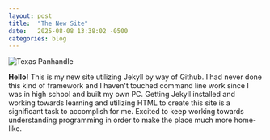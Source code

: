 ```yaml
---
layout: post
title:  "The New Site"
date:   2025-08-08 13:38:02 -0500
categories: blog
---
```

![Texas Panhandle](https://upload.wikimedia.org/wikipedia/commons/f/f8/Tenantless_farm_Texas_panhandle_1938.jpg)



__Hello!__ This is my new site utilizing Jekyll by way of Github. I had never done this kind of framework and I haven't touched command line work since I was in high school and built my own PC. Getting Jekyll installed and working towards learning and utilizing HTML to create this site is a significant task to accomplish for me. Excited to keep working towards understanding programming in order to make the place much more home-like.
